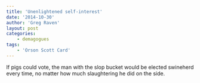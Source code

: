 ```yaml
---
title: 'Unenlightened self-interest'
date: '2014-10-30'
author: 'Greg Raven'
layout: post
categories:
    - demagogues
tags:
    - 'Orson Scott Card'
---
```


If pigs could vote, the man with the slop bucket would be elected swineherd every time, no matter how much slaughtering he did on the side.